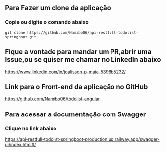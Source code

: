## Para Fazer um clone da aplicação
### Copie ou digite o comando abaixo
```git clone https://github.com/Namibo06/api-restfull-todolist-springboot.git```

## Fique a vontade para mandar um PR,abrir uma Issue,ou se quiser me chamar no LinkedIn abaixo
https://www.linkedin.com/in/joalisson-p-maia-5396b5232/

## Link para o Front-end da aplicação no GitHub
https://github.com/Namibo06/todolist-angular

## Para acessar a documentação com Swagger
### Clique no link abaixo

https://api-restfull-todolist-springboot-production.up.railway.app/swagger-ui/index.html#/